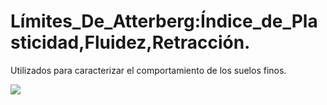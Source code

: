 # Límites_De_Atterberg:Índice_de_Plasticidad,Fluidez,Retracción.
Utilizados para caracterizar el comportamiento de los suelos finos.

![](https://github.com/ErikaVeleta/Limites_De_Astterberg/blob/main/Suelos.jpg)
